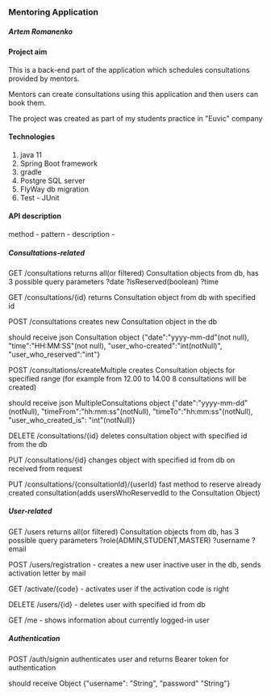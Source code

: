 ### Mentoring Application 
##### Artem Romanenko

#### Project aim 

This is a back-end part of the application which schedules consultations provided by mentors.

Mentors can create consultations using this application and then users can book them.

The project was created as part of my students practice in "Euvic" company

 #### Technologies 
 
1. java 11
2. Spring Boot framework 
3. gradle 
4. Postgre SQL server
5. FlyWay db migration
6. Test - JUnit 

#### API description 

method - pattern - description - 

##### Consultations-related

GET /consultations returns all(or filtered) Consultation objects from db, has 3 possible query parameters
                   ?date ?isReserved(boolean) ?time 
                   
GET /consultations/{id} returns Consultation object from db with specified id

POST /consultations creates new Consultation object in the db
 
 should receive json Consultation object
                    {"date":"yyyy-mm-dd"(not null),
                     "time":"HH:MM:SS"(not null),
                      "user_who-created":"int(notNull)",
                       "user_who_reserved":"int"}
                       
POST /consultations/createMultiple creates Consultation objects for specified range (for example from 12.00 to 14.00 8 consultations will be created)

 should receive json MultipleConsultations object 
                    {"date":"yyyy-mm-dd"(notNull),
                    "timeFrom":"hh:mm:ss"(notNull), 
                    "timeTo":"hh:mm:ss"(notNull),
                    "user_who_created_is": "int"(notNull)}
                    
DELETE /consultations/{id} deletes consultation object with specified id from the db

PUT /consultations/{id} changes object with specified id from db on received from request

PUT /consultations/{consultationId}/{userId} fast method to reserve already created consultation(adds usersWhoReservedId to the Consultation Object)

##### User-related

GET /users returns all(or filtered) Consultation objects from db, has 3 possible query parameters
                              ?role(ADMIN,STUDENT,MASTER) ?username ?email
                              
POST /users/registration - creates a new user inactive user in the db, sends activation letter by mail
                           
GET /activate/{code} - activates user if the activation code is right

DELETE /users/{id} - deletes user with specified id from db 

GET /me - shows information about currently logged-in user 

##### Authentication

POST /auth/signin authenticates user and returns Bearer token for authentication

should receive Object 
                    {"username": "String",
                    "password" "String"}

 